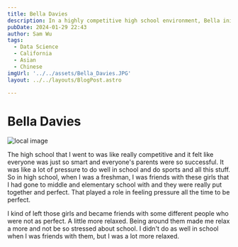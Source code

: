 ```yaml
---
title: Bella Davies
description: In a highly competitive high school environment, Bella initially felt pressured to be perfect.
pubDate: 2024-01-29 22:43
author: Sam Wu
tags:
  - Data Science
  - California
  - Asian
  - Chinese
imgUrl: '../../assets/Bella_Davies.JPG'
layout: ../../layouts/BlogPost.astro

---
```

# Bella Davies

![local image](../../assets/Bella_Davies.JPG)

The high school that I went to was like really competitive and it felt like everyone was just so smart and everyone's parents were so successful. It was like a lot of pressure to do well in school and do sports and all this stuff. So in high school, when I was a freshman, I was friends with these girls that I had gone to middle and elementary school with and they were really put together and perfect. That played a role in feeling pressure all the time to be perfect. 

I kind of left those girls and became friends with some different people who were not as perfect. A little more relaxed. Being around them made me relax a more and not be so stressed about school. I didn't do as well in school when I was friends with them, but I was a lot more relaxed. 


